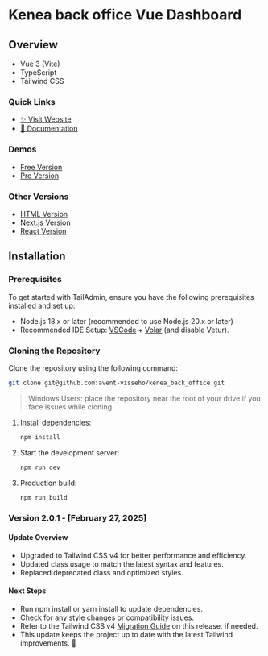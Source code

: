 # Kenea back office Vue  Dashboard


## Overview


- Vue 3 (Vite)
- TypeScript
- Tailwind CSS

### Quick Links

- [✨ Visit Website]()
- [📄 Documentation]()

### Demos

- [Free Version]()
- [Pro Version]()

### Other Versions

- [HTML Version]()
- [Next.js Version]()
- [React Version]()

## Installation

### Prerequisites

To get started with TailAdmin, ensure you have the following prerequisites installed and set up:

- Node.js 18.x or later (recommended to use Node.js 20.x or later)
- Recommended IDE Setup: [VSCode](https://code.visualstudio.com/) + [Volar](https://marketplace.visualstudio.com/items?itemName=Vue.volar) (and disable Vetur).


### Cloning the Repository

Clone the repository using the following command:

```bash
git clone git@github.com:avent-visseho/kenea_back_office.git
```

> Windows Users: place the repository near the root of your drive if you face issues while cloning.

1. Install dependencies:

   ```bash
   npm install
   ```

2. Start the development server:

   ```bash
   npm run dev
   ```

3. Production build:
   ```bash
   npm run build
   ```


### Version 2.0.1 - [February 27, 2025]

#### Update Overview

- Upgraded to Tailwind CSS v4 for better performance and efficiency.
- Updated class usage to match the latest syntax and features.
- Replaced deprecated class and optimized styles.

#### Next Steps

- Run npm install or yarn install to update dependencies.
- Check for any style changes or compatibility issues.
- Refer to the Tailwind CSS v4 [Migration Guide](https://tailwindcss.com/docs/upgrade-guide) on this release. if needed.
- This update keeps the project up to date with the latest Tailwind improvements. 🚀
